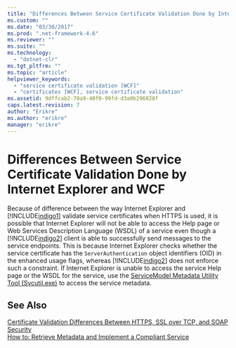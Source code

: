 ```yaml
---
title: "Differences Between Service Certificate Validation Done by Internet Explorer and WCF | Microsoft Docs"
ms.custom: ""
ms.date: "03/30/2017"
ms.prod: ".net-framework-4.6"
ms.reviewer: ""
ms.suite: ""
ms.technology: 
  - "dotnet-clr"
ms.tgt_pltfrm: ""
ms.topic: "article"
helpviewer_keywords: 
  - "service certificate validation [WCF]"
  - "certificates [WCF], service certificate validation"
ms.assetid: 9dffcab2-70a9-40f0-99fd-d3a0b296028f
caps.latest.revision: 7
author: "Erikre"
ms.author: "erikre"
manager: "erikre"
---
```

# Differences Between Service Certificate Validation Done by Internet Explorer and WCF
Because of difference between the way Internet Explorer and [!INCLUDE[indigo1](../../../../includes/indigo1-md.md)] validate service certificates when HTTPS is used, it is possible that Internet Explorer will not be able to access the Help page or Web Services Description Language (WSDL) of a service even though a [!INCLUDE[indigo2](../../../../includes/indigo2-md.md)] client is able to successfully send messages to the service endpoints. This is because Internet Explorer checks whether the service certificate has the `ServerAuthentication` object identifiers (OID) in the enhanced usage flags, whereas [!INCLUDE[indigo2](../../../../includes/indigo2-md.md)] does not enforce such a constraint. If Internet Explorer is unable to access the service Help page or the WSDL for the service, use the [ServiceModel Metadata Utility Tool (Svcutil.exe)](../../../../docs/framework/wcf/servicemodel-metadata-utility-tool-svcutil-exe.md) to access the service metadata.  
  
## See Also  
 [Certificate Validation Differences Between HTTPS, SSL over TCP, and SOAP Security](../../../../docs/framework/wcf/feature-details/certificate-validation-differences-between-https-ssl-over-tcp-and-soap-security.md)   
 [How to: Retrieve Metadata and Implement a Compliant Service](../../../../docs/framework/wcf/feature-details/how-to-retrieve-metadata-and-implement-a-compliant-service.md)